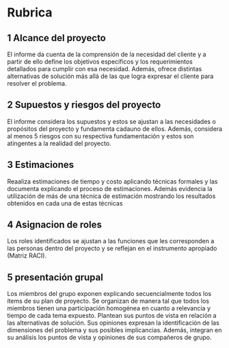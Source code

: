 # Rubrica

## 1 Alcance del proyecto

El informe da cuenta de la comprensión de la 
necesidad del cliente y a partir de ello define los 
objetivos específicos y los requerimientos 
detallados para cumplir con esa necesidad. 
Además, ofrece distintas alternativas de solución 
más allá de las que logra expresar el cliente para 
resolver el problema.

## 2 Supuestos y riesgos del proyecto

El informe considera los supuestos y estos se 
ajustan a las necesidades o propósitos del proyecto 
y fundamenta cadauno de ellos. Además, considera 
al menos 5 riesgos con su respectiva 
fundamentación y estos son atingentes a la 
realidad del proyecto.


## 3 Estimaciones

Reaaliza estimaciones de tiempo y costo aplicando 
técnicas formales y las documenta explicando el 
proceso de estimaciones. Además evidencia la 
utilización de más de una técnica de estimación 
mostrando los resultados obtenidos en cada una 
de estas técnicas

## 4 Asignacion de roles

Los roles identificados se ajustan a las funciones 
que les corresponden a las personas dentro del 
proyecto y se reflejan en el instrumento apropiado 
(Matriz RACI).

## 5 presentación grupal 

Los miembros del grupo exponen explicando 
secuencialmente todos los ítems de su plan de 
proyecto. Se organizan de manera tal que todos los 
miembros tienen una participación homogénea en 
cuanto a relevancia y tiempo de cada tema 
expuesto. Plantean sus puntos de vista en relación 
a las alternativas de solución. Sus opiniones 
expresan la identificación de las dimensiones del 
problema y sus posibles implicancias. Además, 
integran en su análisis los puntos de vista y 
opiniones de sus compañeros de grupo.
